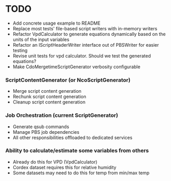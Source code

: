 # TODO

- Add concrete usage example to README
- Replace most tests' file-based script writers with in-memory writers
- Refactor VpdCalculator to generate equations dynamically based on the units of
  the input variables
- Refactor an IScriptHeaderWriter interface out of PBSWriter for easier testing
- Revise unit tests for vpd calculator. Should we test the generated equations?
- Make CdoMergetimeScriptGenerator verbosity configurable

### ScriptContentGenerator (or NcoScriptGenerator)

- Merge script content generation
- Rechunk script content generation
- Cleanup script content generation

### Job Orchestration (current ScriptGenerator)

- Generate qsub commands
- Manage PBS job dependencies
- All other responsibilities offloaded to dedicated services

### Ability to calculate/estimate some variables from others

- Already do this for VPD (VpdCalculator)
- Cordex dataset requires this for relative humidity
- Some datasets may need to do this for temp from min/max temp
